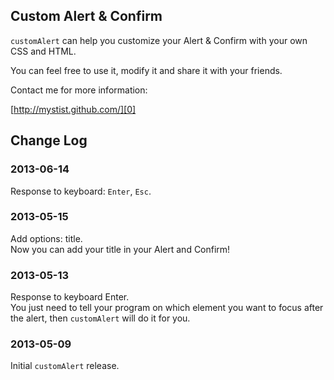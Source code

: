 ## Custom Alert & Confirm

`customAlert` can help you customize your Alert & Confirm with your own CSS and HTML.

You can feel free to use it, modify it and share it with your friends.

Contact me for more information:  

[http://mystist.github.com/][0]  

[0]: http://mystist.github.com/

## Change Log

### 2013-06-14
Response to keyboard: `Enter`, `Esc`.

### 2013-05-15
Add options: title.  
Now you can add your title in your Alert and Confirm!

### 2013-05-13
Response to keyboard Enter.  
You just need to tell your program on which element you want to focus after the alert, then `customAlert` will do it for you.

### 2013-05-09  
Initial `customAlert` release.
